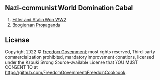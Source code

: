 ## Nazi-communist World Domination Cabal

1. [Hitler and Stalin Won WW2](./HitlerAndStalinWonWW2)
1. [Boogieman Propaganda](./BoogiemanPropaganda)

## License

Copyright 2022 © [Freedom Government](https://github.com/FreedomGovernment); most rights reserved, Third-party commercialization prohibited, mandatory improvement donations, licensed under the Kabuki Strong Source-available License that YOU MUST CONSENT TO at <https://github.com/FreedomGovernment/FreedomCookbook>.
